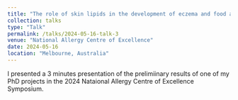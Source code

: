 ```yaml
---
title: "The role of skin lipids in the development of eczema and food allergies"
collection: talks
type: "Talk"
permalink: /talks/2024-05-16-talk-3
venue: "National Allergy Centre of Excellence"
date: 2024-05-16
location: "Melbourne, Australia"
---
```


I presented a 3 minutes presentation of the prelimiinary results of one of my PhD projects in the 2024 Nataional Allergy Centre of Excellence Symposium. 
